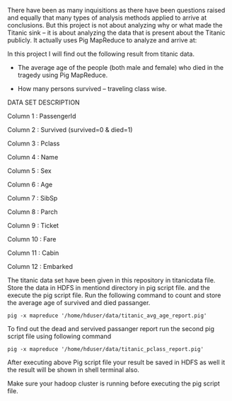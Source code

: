There have been as many inquisitions as there have been questions raised and equally that many types of analysis methods applied to arrive at conclusions. But this project is not about analyzing why or what made the Titanic sink – it is about analyzing the data that is present about the Titanic publicly. It actually uses Pig MapReduce to analyze and arrive at:

In this project I will find out the following result from titanic data.

* The average age of the people (both male and female) who died in the tragedy using Pig MapReduce.

* How many persons survived – traveling class wise.

DATA SET DESCRIPTION

Column 1 : PassengerId

Column 2 : Survived (survived=0 & died=1)

Column 3 : Pclass

Column 4 : Name

Column 5 : Sex

Column 6 : Age

Column 7 : SibSp

Column 8 : Parch

Column 9 : Ticket

Column 10 : Fare

Column 11 : Cabin

Column 12 : Embarked

The titanic data set have been given in this repository in titanicdata file. Store the data in HDFS in mentiond directory in pig script file. and the execute the pig script file. Run the following command to count and store the average age of survived and died passanger.


`pig -x mapreduce '/home/hduser/data/titanic_avg_age_report.pig'`

To find out the dead and servived passanger report run the second pig script file using following command

`pig -x mapreduce '/home/hduser/data/titanic_pclass_report.pig'`

After executing above Pig script file your result be saved in HDFS as well it the result will be shown in shell terminal also.

Make sure your hadoop cluster is running before executing the pig script file.
